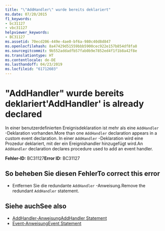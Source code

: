 ```yaml
---
title: "\"AddHandler\" wurde bereits deklariert"
ms.date: 07/20/2015
f1_keywords:
- bc31127
- vbc31127
helpviewer_keywords:
- BC31127
ms.assetid: 70ecd206-449e-4ae0-bf6a-980c40d8d847
ms.openlocfilehash: 8a47429d51559bbb5900cec922e157b854df8fa8
ms.sourcegitcommit: 9b552addadfb57fab0b9e7852ed4f1f1b8a42f8e
ms.translationtype: HT
ms.contentlocale: de-DE
ms.lasthandoff: 04/23/2019
ms.locfileid: "61712603"
---
```

# <a name="addhandler-is-already-declared"></a><span data-ttu-id="9c625-102">"AddHandler" wurde bereits deklariert</span><span class="sxs-lookup"><span data-stu-id="9c625-102">'AddHandler' is already declared</span></span>
<span data-ttu-id="9c625-103">In einer benutzerdefinierten Ereignisdeklaration ist mehr als eine `AddHandler` -Deklaration vorhanden.</span><span class="sxs-lookup"><span data-stu-id="9c625-103">More than one `AddHandler` declaration appears in a custom event declaration.</span></span> <span data-ttu-id="9c625-104">In einer `AddHandler` -Deklaration wird eine Prozedur deklariert, mit der ein Ereignishandler hinzugefügt wird.</span><span class="sxs-lookup"><span data-stu-id="9c625-104">An `AddHandler` declaration declares procedure used to add an event handler.</span></span>  
  
 <span data-ttu-id="9c625-105">**Fehler-ID:** BC31127</span><span class="sxs-lookup"><span data-stu-id="9c625-105">**Error ID:** BC31127</span></span>  
  
## <a name="to-correct-this-error"></a><span data-ttu-id="9c625-106">So beheben Sie diesen Fehler</span><span class="sxs-lookup"><span data-stu-id="9c625-106">To correct this error</span></span>  
  
- <span data-ttu-id="9c625-107">Entfernen Sie die redundante `AddHandler` -Anweisung.</span><span class="sxs-lookup"><span data-stu-id="9c625-107">Remove the redundant `AddHandler` statement.</span></span>  
  
## <a name="see-also"></a><span data-ttu-id="9c625-108">Siehe auch</span><span class="sxs-lookup"><span data-stu-id="9c625-108">See also</span></span>

- [<span data-ttu-id="9c625-109">AddHandler-Anweisung</span><span class="sxs-lookup"><span data-stu-id="9c625-109">AddHandler Statement</span></span>](../../visual-basic/language-reference/statements/addhandler-statement.md)
- [<span data-ttu-id="9c625-110">Event-Anweisung</span><span class="sxs-lookup"><span data-stu-id="9c625-110">Event Statement</span></span>](../../visual-basic/language-reference/statements/event-statement.md)

